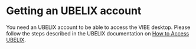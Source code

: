 [ubelix-doc-access-ubelix]: https://hpc-unibe-ch.github.io/firststeps/accessUBELIX/

# Getting an UBELIX account

You need an UBELIX account to be able to access the VIBE desktop.
Please follow the steps described in the UBELIX documentation on [How to Access UBELIX][ubelix-doc-access-ubelix].
